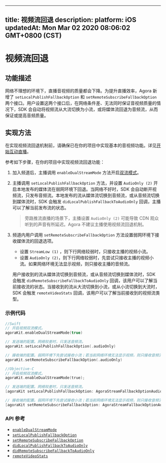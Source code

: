 
---
title: 视频流回退
description: 
platform: iOS
updatedAt: Mon Mar 02 2020 08:06:02 GMT+0800 (CST)
---
# 视频流回退
## 功能描述

网络不理想的环境下，直播音视频的质量都会下降。为提升直播效率，Agora 新增了 `setLocalPublishFallbackOption` 和 `setRemoteSubscribeFallbackOption` 两个接口。用户设置这两个接口后，在网络条件差、无法同时保证音视频质量的情况下，SDK 会自动将视频流从大流切换为小流，或将媒体流回退为音频流，从而保证或提高音频质量。

## 实现方法

在实现视频流回退机制前，请确保已在你的项目中实现基本的音视频功能。详见[开始互动直播](../../cn/Audio%20Broadcast/start_live_ios.md)。

参考如下步骤，在你的项目中实现视频流回退功能：

1. 加入频道后，主播调用 `enableDualStreamMode` 方法开启[双流模式](https://docs.agora.io/cn/Agora%20Platform/terms?platform=All%20Platforms#a-name-duala双流模式)。

2. 主播调用 `setLocalPublishFallbackOption` 方法，并设置 `AudioOnly (2)` 开启本地发布的媒体流在弱网环境下回退。当网络不好时，SDK 会自动断开视频流，只发布音频流。本地发布的流从媒体流切换到音频流，或从音频流切换到媒体流时，SDK 会触发 `didLocalPublishFallbackToAudioOnly` 回调，主播可以了解当前发布流的状态。

   > 旁路推流直播的场景下，主播设置 `AudioOnly (2)` 可能导致 CDN 观众听到的声音有所延迟。Agora 不建议主播使用视频流回退机制。

3. 频道内用户调用 `setRemoteSubscribeFallbackOption` 方法设置弱网环境下接收媒体流的回退选项。

   - 设置 `StreamLow (1)` ，则下行网络较弱时，只接收主播的视频小流。
   - 设置 `AudioOnly (2)`，则下行网络较弱时，先尝试只接收主播的视频小流。如果网络环境无法显示视频，则只接收主播的音频流。

   用户接收到的流从媒体流切换到音频流，或从音频流切换到媒体流时，SDK 会触发 `didRemoteSubscribeFallbackToAudioOnly` 回调，该用户可以了解当前接收流的状态。当接收到的流从大流切换到小流，或从小流切换到大流时，SDK 会触发 `remoteVideoStats` 回调，该用户可以了解当前接收到的视频流类型。

### 示例代码


```swift
//Swift
// 开启视频双流模式。
agoraKit.enableDualStreamMode(true)

// 发送端的配置。网络较差时，只发送音频流。
agoraKit.setLocalPublishFallbackOption(.audioOnly)

// 接收端的配置。弱网环境下先尝试接收小流；若当前网络环境无法显示视频，则只接收音频流。
agoraKit.setRemoteSubscribeFallbackOption(.audioOnly)
```

```objective-c
//Objective-C
// 开启视频双流模式。
agoraKit.enableDualStreamMode(true);

// 发送端的配置。网络较差时，只发送音频流。
[agoraKit setLocalPublishFallbackOption: AgoraStreamFallbackOptionAudioOnly];

// 接收端的配置。弱网环境下先尝试接收小流；若当前网络环境无法显示视频，则只接收音频流。
[agoraKit setRemoteSubscribeFallbackOption: AgoraStreamFallbackOptionAudioOnly];
```

### API 参考

- [`enableDualStreamMode`](https://docs.agora.io/cn/Audio%20Broadcast/API%20Reference/oc/Classes/AgoraRtcEngineKit.html#//api/name/enableDualStreamMode:)
- [`setLocalPublishFallbackOption`](https://docs.agora.io/cn/Audio%20Broadcast/API%20Reference/oc/Classes/AgoraRtcEngineKit.html#//api/name/setLocalPublishFallbackOption:)
- [`setRemoteSubscribeFallbackOption`](https://docs.agora.io/cn/Audio%20Broadcast/API%20Reference/oc/Classes/AgoraRtcEngineKit.html#//api/name/setRemoteSubscribeFallbackOption:)
- [`didLocalPublishFallbackToAudioOnly`](https://docs.agora.io/cn/Audio%20Broadcast/API%20Reference/oc/Protocols/AgoraRtcEngineDelegate.html#//api/name/rtcEngine:didLocalPublishFallbackToAudioOnly:)
- [`didRemoteSubscribeFallbackToAudioOnly`](https://docs.agora.io/cn/Audio%20Broadcast/API%20Reference/oc/Protocols/AgoraRtcEngineDelegate.html#//api/name/rtcEngine:didRemoteSubscribeFallbackToAudioOnly:byUid:)
- [`remoteVideoStats`](https://docs.agora.io/cn/Audio%20Broadcast/API%20Reference/oc/Protocols/AgoraRtcEngineDelegate.html#//api/name/rtcEngine:remoteVideoStats:)
